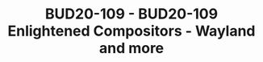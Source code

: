 ---
categories:
- bud20
description: Possibly one of the most used Wayland compositors and yet least known
  might be Enlightenment. It is the compositor for Tizen and thus drives 100's of
  millions of TVs, Watches, Fridges and phones. It takes a different approach from
  Weston by being full featured in the compositor, yet still being lean and fast compared
  to full desktop compositor shells for desktop environments. Learn a bit about how
  all of this works, the design decisions made, their upsides and downsides and more.
image:
  featured: 'true'
  path: https://static.linaro.org/connect/bud20/images/BUD20-109.png
session_id: BUD20-109
session_speakers:
- speaker_bio: Linux, arm, window managers, rendering toolkits, compositors, embedded
    device operating systems, x11, wayland, widget sets, terminal emulators, video
    players, photo viewers, open source. I've created, touched or been involved with
    in some way over the past 25 years or so.
  speaker_company: Arm
  speaker_image: http://avatars.sched.co/8/91/6323794/avatar.jpg.320x320px.jpg?142
  speaker_name: Carsten Haitzler
  speaker_position: Technical Director
  speaker_role: attendee, speaker
session_track: Multimedia
tag: session
tags: Multimedia
title: BUD20-109 - BUD20-109 Enlightened Compositors - Wayland and more
---
